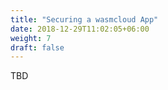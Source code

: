 ```yaml
---
title: "Securing a wasmcloud App"
date: 2018-12-29T11:02:05+06:00
weight: 7
draft: false
---
```


TBD
